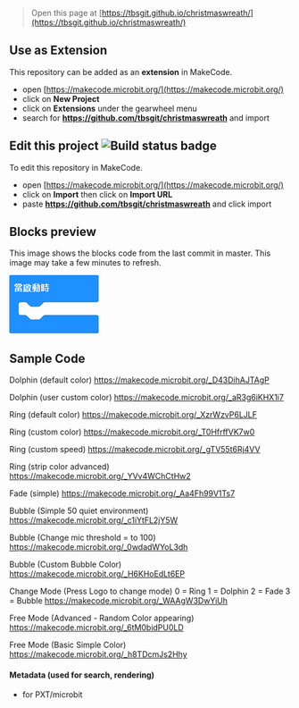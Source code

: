 
> Open this page at [https://tbsgit.github.io/christmaswreath/](https://tbsgit.github.io/christmaswreath/)

## Use as Extension

This repository can be added as an **extension** in MakeCode.

* open [https://makecode.microbit.org/](https://makecode.microbit.org/)
* click on **New Project**
* click on **Extensions** under the gearwheel menu
* search for **https://github.com/tbsgit/christmaswreath** and import

## Edit this project ![Build status badge](https://github.com/tbsgit/christmaswreath/workflows/MakeCode/badge.svg)

To edit this repository in MakeCode.

* open [https://makecode.microbit.org/](https://makecode.microbit.org/)
* click on **Import** then click on **Import URL**
* paste **https://github.com/tbsgit/christmaswreath** and click import

## Blocks preview

This image shows the blocks code from the last commit in master.
This image may take a few minutes to refresh.

![A rendered view of the blocks](https://github.com/tbsgit/christmaswreath/raw/master/.github/makecode/blocks.png)


## Sample Code


Dolphin (default color)
https://makecode.microbit.org/_D43DihAJTAgP

Dolphin (user custom color)
https://makecode.microbit.org/_aR3g6iKHX1i7



Ring (default color)
https://makecode.microbit.org/_XzrWzvP6LJLF

Ring (custom color)
https://makecode.microbit.org/_T0HfrffVK7w0

Ring (custom speed)
https://makecode.microbit.org/_gTV55t6Rj4VV

Ring (strip color advanced)
https://makecode.microbit.org/_YVv4WChCtHw2


Fade (simple)
https://makecode.microbit.org/_Aa4Fh99V1Ts7

Bubble (Simple 50 quiet environment)
https://makecode.microbit.org/_c1iYtFL2jY5W

Bubble (Change mic threshold = to 100)
https://makecode.microbit.org/_0wdadWYoL3dh

Bubble (Custom Bubble Color)
https://makecode.microbit.org/_H6KHoEdLt6EP

Change Mode (Press Logo to change mode)
 0 = Ring
 1 = Dolphin
 2 = Fade
 3 = Bubble
https://makecode.microbit.org/_WAAgW3DwYiUh

Free Mode (Advanced - Random Color appearing)
https://makecode.microbit.org/_6tM0bidPU0LD


Free Mode (Basic Simple Color)
https://makecode.microbit.org/_h8TDcmJs2Hhy





#### Metadata (used for search, rendering)

* for PXT/microbit
<script src="https://makecode.com/gh-pages-embed.js"></script><script>makeCodeRender("{{ site.makecode.home_url }}", "{{ site.github.owner_name }}/{{ site.github.repository_name }}");</script>

